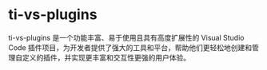 # ti-vs-plugins
ti-vs-plugins 是一个功能丰富、易于使用且具有高度扩展性的 Visual Studio Code 插件项目，为开发者提供了强大的工具和平台，帮助他们更轻松地创建和管理自定义的插件，并实现更丰富和交互性更强的用户体验。
